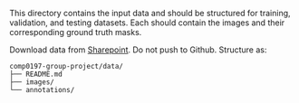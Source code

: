 This directory contains the input data and should be structured for training, validation, and testing datasets. Each should contain the images and their corresponding ground truth masks.

Download data from [Sharepoint](https://liveuclac-my.sharepoint.com/:f:/g/personal/ucabtc6_ucl_ac_uk/EsA5CnS2RLRJstq7emQ_bykBY9_P9JRd5l9ZBzJW2Mtncg?e=RbNbt9). Do not push to Github. Structure as:

```
comp0197-group-project/data/
├── README.md
├── images/
└── annotations/
```

